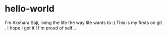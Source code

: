 # hello-world
I'm Akshara Saji, living the life the way life wants to :).This is my firsts on git . I hope I get it ! 
I'm proud of self...

